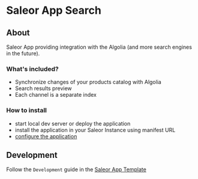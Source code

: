 # Saleor App Search

## About

Saleor App providing integration with the Algolia (and more search engines in the future).

### What's included?

- Synchronize changes of your products catalog with Algolia
- Search results preview
- Each channel is a separate index

### How to install

- start local dev server or deploy the application
- install the application in your Saleor Instance using manifest URL
- [configure the application](./docs/application-setup.md)

## Development

Follow the `Development` guide in the [Saleor App Template](https://github.com/saleor/saleor-app-template#development)